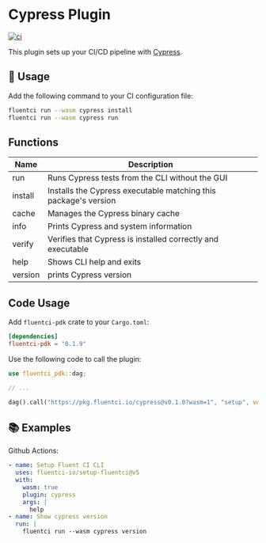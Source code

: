 # Cypress Plugin

[![ci](https://github.com/fluentci-io/cypress-plugin/actions/workflows/ci.yml/badge.svg)](https://github.com/fluentci-io/cypress-plugin/actions/workflows/ci.yml)

This plugin sets up your CI/CD pipeline with [Cypress](https://www.cypress.io/).

## 🚀 Usage

Add the following command to your CI configuration file:

```bash
fluentci run --wasm cypress install
fluentci run --wasm cypress run
```

## Functions

| Name    | Description                                                     |
| ------- | --------------------------------------------------------------- |
| run     | Runs Cypress tests from the CLI without the GUI                 |
| install | Installs the Cypress executable matching this package's version |
| cache   | Manages the Cypress binary cache                                |
| info    | Prints Cypress and system information                           |
| verify  | Verifies that Cypress is installed correctly and executable     |
| help    | Shows CLI help and exits                                        |
| version | prints Cypress version                                          |

## Code Usage

Add `fluentci-pdk` crate to your `Cargo.toml`:

```toml
[dependencies]
fluentci-pdk = "0.1.9"
```

Use the following code to call the plugin:

```rust
use fluentci_pdk::dag;

// ...

dag().call("https://pkg.fluentci.io/cypress@v0.1.0?wasm=1", "setup", vec!["latest"])?;
```

## 📚 Examples

Github Actions:

```yaml
- name: Setup Fluent CI CLI
  uses: fluentci-io/setup-fluentci@v5
  with:
    wasm: true
    plugin: cypress
    args: |
      help
- name: Show cypress version
  run: |
    fluentci run --wasm cypress version
```
